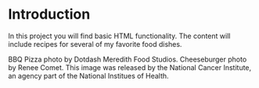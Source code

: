 # Introduction

In this project you will find basic HTML functionality. The content will include recipes for several of my favorite food dishes.

BBQ Pizza photo by Dotdash Meredith Food Studios.
Cheeseburger photo by Renee Comet. This image was released by the National Cancer Institute, an agency part of the National Institues of Health.
